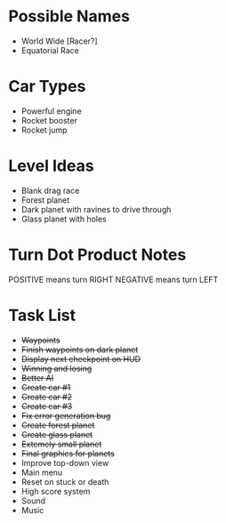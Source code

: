 Possible Names
==============
* World Wide [Racer?]
* Equatorial Race

Car Types
=========
* Powerful engine
* Rocket booster
* Rocket jump

Level Ideas
===========
* Blank drag race
* Forest planet
* Dark planet with ravines to drive through
* Glass planet with holes

Turn Dot Product Notes
======================
POSITIVE means turn RIGHT
NEGATIVE means turn LEFT

Task List
=========
* ~~Waypoints~~
* ~~Finish waypoints on dark planet~~
* ~~Display next checkpoint on HUD~~
* ~~Winning and losing~~
* ~~Better AI~~
* ~~Create car #1~~
* ~~Create car #2~~
* ~~Create car #3~~
* ~~Fix error generation bug~~
* ~~Create forest planet~~
* ~~Create glass planet~~
* ~~Extemely small planet~~
* ~~Final graphics for planets~~
* Improve top-down view
* Main menu
* Reset on stuck or death
* High score system
* Sound
* Music

